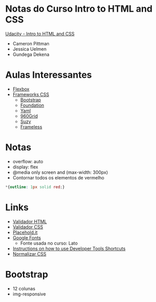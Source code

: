 Notas do Curso Intro to HTML and CSS
====================================

[Udacity - Intro to HTML and CSS](https://www.udacity.com/course/intro-to-html-and-css--ud304)
* Cameron Pittman
* Jessica Uelmen
* Gundega Dekena

# Aulas Interessantes
* [Flexbox](https://www.udacity.com/course/viewer#!/c-ud304/l-2617868617/m-2771378571)
* [Frameworks CSS](https://www.udacity.com/course/viewer#!/c-ud304/l-2794148535/m-2730818588)
  - [Bootstrap](http://getbootstrap.com)
  - [Foundation](http://foundation.zurb.com/)
  - [Yaml](http://www.yaml.de/)
  - [960Grid](http://960.gs/)
  - [Suzy](http://susy.oddbird.net/)
  - [Frameless](http://framelessgrid.com/)

# Notas
* overflow: auto
* display: flex
* @media only screen and (max-width: 300px)
* Contornar todos os elementos de vermelho
```css
*{outline: 1px solid red;}
```

# Links 
* [Validador HTML](https://validator.w3.org/#validate_by_input)
* [Validador CSS](http://jigsaw.w3.org/css-validator/#validate_by_input)
* [Placehold.it](http://placehold.it)
* [Google Fonts](http://google.com/fonts)
  - Fonte usada no curso: Lato
* [Instructions on how to use Developer Tools Shortcuts](https://developer.chrome.com/devtools/docs/shortcuts#opening-devtools)
* [Normalizar CSS](http://normalize-css.googlecode.com/svn/trunk/normalize.css) 

# Bootstrap
* 12 colunas
* img-responsive
